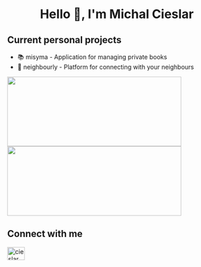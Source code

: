 <h1 align="center">Hello 👋, I'm Michal Cieslar</h1>

<h2>Current personal projects</h3>
<ul>
  <li>📚 misyma - Application for managing private books</li>
  <li>🏡 neighbourly - Platform for connecting with your neighbours</li>
</ul>

<p align = "left">
  <img src = "https://github-readme-streak-stats.herokuapp.com?user=cieslarmichal&theme=dark&hide_border=false" width = 400 height=160>
  <img src = "https://github-readme-stats.vercel.app/api?username=cieslarmichal&show_icons=true&theme=dark" width = 400 height=160>
</p>

<h2>Connect with me</h3>
<a href="https://www.linkedin.com/in/cieslarmichal" target="blank">
  <img align="center" src="https://raw.githubusercontent.com/rahuldkjain/github-profile-readme-generator/master/src/images/icons/Social/linked-in-alt.svg" alt="cieslarmichal" height="30" width="40" />
</a>
